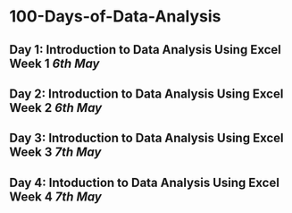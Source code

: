 # 100-Days-of-Data-Analysis

## **Day 1**: Introduction to Data Analysis Using Excel **Week 1**  *6th May*
## **Day 2**: Introduction to Data Analysis Using Excel **Week 2**  *6th May*
## **Day 3**: Introduction to Data Analysis Using Excel **Week 3**  *7th May*
## **Day 4**: Intoduction to Data Analysis Using Excel **Week 4**   *7th May*
